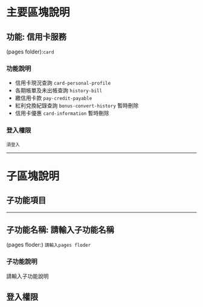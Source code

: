 # 主要區塊說明
## 功能: 信用卡服務
(pages folder):`card`

### 功能說明
* 信用卡現況查詢 `card-personal-profile`
* 各期帳單及未出帳查詢 `history-bill`
* 繳信用卡款 `pay-credit-payable`
* 紅利兌換紀錄查詢 `bonus-convert-history`
暫時刪除
* 信用卡優惠 `card-information`
暫時刪除

### 登入權限
`須登入`

---

# 子區塊說明
## 子功能項目

---
## 子功能名稱: 請輸入子功能名稱
(pages floder:) `
請輸入pages floder
`

### 子功能說明
請輸入子功能說明

## 登入權限
<!-- `免登入` -->
<!-- `須登入` -->

